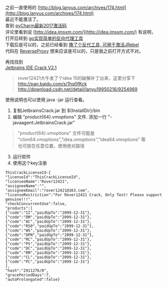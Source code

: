 之前一直使用的 [http://blog.lanyus.com/archives/174.html](http://blog.lanyus.com/archives/174.html)  
最近不能激活了。  
查到 [pyCharm最新2017激活码](http://blog.csdn.net/fx677588/article/details/58164902)  
评论里看到说 [http://idea.imsxm.com/](http://idea.imsxm.com/) 有说明，  
打开后转到 [go实现简单的反向代理工具](http://www.imsxm.com/2017/12/go-active-proxy-tool.html)  
下载后是可以的，之前已经看到 [撸了个反代工具, 可用于激活JRebel](http://blog.lanyus.com/archives/317.html)  
代码在 [ReverseProxy](https://github.com/ilanyu/ReverseProxy/releases/tag/v1.0) 想来应该是可以的，只是我之前打开方式不对。


再找找到  
[Jetbrains IDE Crack V2.1](http://blog.lanyus.com/archives/121.html)  
> rover12421大牛发了个idea 15的破解补丁出来，这里分享下
http://pan.baidu.com/s/1hq0fKck
http://download.csdn.net/detail/lanyu19950216/9254969

使用说明也可以使用 java -jar 运行查看。

1. 复制JetbrainsCrack.jar 到 ${InstallDir}/bin
2. 编辑 "${product}${64}.vmoptions" 文件. 添加一行 "-javaagent:JetbrainsCrack.jar"
>"${product}${64}.vmoptions" 文件可能是 "clion64.vmoptions","idea.vmoptions","idea64.vmoptions" 等  
>也可放在任意位置，使用绝对路径
3. 运行软件
4. 使用这个key注册
```
ThisCrackLicenseId-{
"licenseId":"ThisCrackLicenseId",
"licenseeName":"Rover12421",
"assigneeName":"",
"assigneeEmail":"rover12421@163.com",
"licenseRestriction":"For Rover12421 Crack, Only Test! Please support genuine!!!",
"checkConcurrentUse":false,
"products":[
{"code":"II","paidUpTo":"2099-12-31"},
{"code":"DM","paidUpTo":"2099-12-31"},
{"code":"AC","paidUpTo":"2099-12-31"},
{"code":"RS0","paidUpTo":"2099-12-31"},
{"code":"WS","paidUpTo":"2099-12-31"},
{"code":"DPN","paidUpTo":"2099-12-31"},
{"code":"RC","paidUpTo":"2099-12-31"},
{"code":"PS","paidUpTo":"2099-12-31"},
{"code":"DC","paidUpTo":"2099-12-31"},
{"code":"RM","paidUpTo":"2099-12-31"},
{"code":"CL","paidUpTo":"2099-12-31"},
{"code":"PC","paidUpTo":"2099-12-31"}
],
"hash":"2911276/0",
"gracePeriodDays":7,
"autoProlongated":false}
```